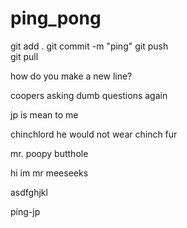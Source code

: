 # ping_pong

git add .
git commit -m "ping"
git push   
git pull   

how do you make a new line?

coopers asking dumb questions again

jp is mean to me 

chinchlord
 he would not wear chinch fur

 mr. poopy butthole

hi im mr meeseeks

asdfghjkl


ping-jp